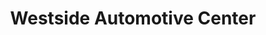 ---
title: "Westside Automotive Center"
url: /lawrence/westside-automotive-center/
shop: car repair
---